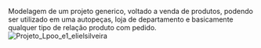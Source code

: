 Modelagem de um projeto generico, voltado a venda de produtos, podendo ser utilizado em uma autopeças, loja de departamento e basicamente qualquer tipo de relação produto com pedido.
![Projeto_Lpoo_e1_elielsilveira](https://github.com/user-attachments/assets/ccfa6e89-1694-4549-9f2d-af2ae57960fe)

